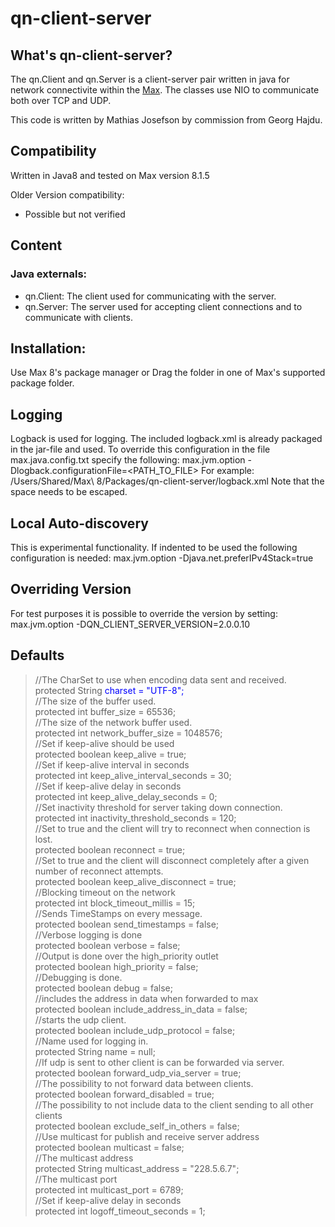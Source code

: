 # qn-client-server

## What's qn-client-server?
The qn.Client and qn.Server is a client-server pair written in java for network connectivite within the [Max](http://www.cycling74.com).
The classes use NIO to communicate both over TCP and UDP.

This code is written by Mathias Josefson by commission from Georg Hajdu.

## Compatibility
Written in Java8 and tested on Max version  8.1.5

Older Version compatibility:
- Possible but not verified

## Content
### Java externals:
- qn.Client: The client used for communicating with the server.
- qn.Server: The server used for accepting client connections and to communicate with clients.


## Installation:
Use Max 8's package manager or Drag the folder in one of Max's supported package folder.

## Logging
Logback is used for logging. The included logback.xml is already packaged in the jar-file and used. 
To override this configuration in the file max.java.config.txt specify the following:
max.jvm.option -Dlogback.configurationFile=<PATH_TO_FILE>
For example: 
/Users/Shared/Max\ 8/Packages/qn-client-server/logback.xml
Note that the space needs to be escaped.

## Local Auto-discovery
This is experimental functionality. If indented to be used the following configuration is needed:
max.jvm.option -Djava.net.preferIPv4Stack=true

## Overriding Version
For test purposes it is possible to override the version by setting: max.jvm.option -DQN_CLIENT_SERVER_VERSION=2.0.0.10

## Defaults

>   //The CharSet to use when encoding data sent and received.<br/>
    protected String <span style="color:blue">charset = "UTF-8";</span><br/>
    //The size of the buffer used.<br/>
    protected int buffer_size = 65536;<br/>
    //The size of the network buffer used.<br/>
    protected int network_buffer_size = 1048576;<br/>
    //Set if keep-alive should be used<br/>
    protected boolean keep_alive = true;<br/>
    //Set if keep-alive interval in seconds<br/>
    protected int keep_alive_interval_seconds = 30;<br/>
    //Set if keep-alive delay in seconds<br/>
    protected int keep_alive_delay_seconds = 0;<br/>
    //Set inactivity threshold for server taking down connection.<br/>
    protected int inactivity_threshold_seconds = 120;<br/>
    //Set to true and the client will try to reconnect when connection is lost.<br/>
    protected boolean reconnect = true;<br/>
    //Set to true and the client will disconnect completely after a given number of reconnect attempts.<br/>
    protected boolean keep_alive_disconnect = true;<br/>
    //Blocking timeout on the network<br/>
    protected int block_timeout_millis = 15;<br/>
    //Sends TimeStamps on every message.<br/>
    protected boolean send_timestamps = false;<br/>
    //Verbose logging is done<br/>
    protected boolean verbose = false;<br/>
    //Output is done over the high_priority outlet<br/>
    protected boolean high_priority = false;<br/>
    //Debugging is done.<br/>
    protected boolean debug = false;<br/>
    //includes the address in data when forwarded to max<br/>
    protected boolean include_address_in_data = false;<br/>
    //starts the udp client.<br/>
    protected boolean include_udp_protocol = false;<br/>
    //Name used for logging in.<br/>
    protected String name = null;<br/>
    //If udp is sent to other client is can be forwarded via server.<br/>
    protected boolean forward_udp_via_server = true;<br/>
    //The possibility to not forward data between clients.<br/>
    protected boolean forward_disabled = true;<br/>
    //The possibility to not include data to the client sending to all other clients<br/>
    protected boolean exclude_self_in_others = false;<br/>
    //Use multicast for publish and receive server address<br/>
    protected boolean multicast = false;<br/>
    //The multicast address<br/>
    protected String multicast_address = "228.5.6.7";<br/>
    //The multicast port<br/>
    protected int multicast_port = 6789;<br/>
    //Set if keep-alive delay in seconds<br/>
    protected int logoff_timeout_seconds = 1;<br/>
